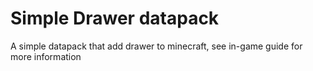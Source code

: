 # Simple Drawer datapack

A simple datapack that add drawer to minecraft, see in-game guide for more information
